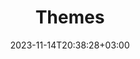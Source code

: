 ---
weight: 900
title: "Themes"
description: "A guide to using and creating custom themes for KDebugger."
icon: "article"
date: "2023-11-14T20:38:28+03:00"
lastmod: "2023-11-14T20:38:28+03:00"
draft: false
---